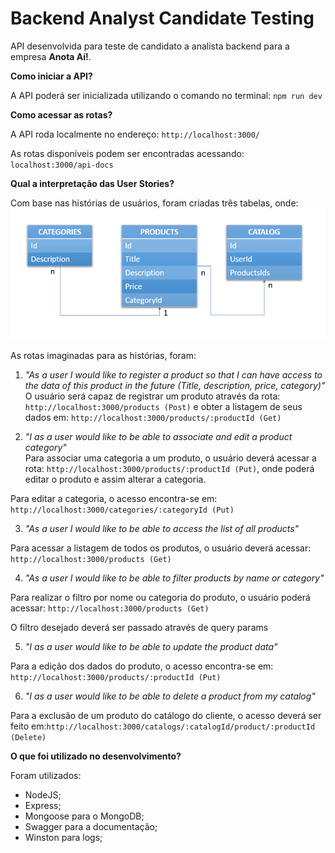 <h1>Backend Analyst Candidate Testing</h1>

  API desenvolvida para teste de candidato a analista backend para a empresa **Anota Aí!**.

<strong>Como iniciar a API?</strong>

  A API poderá ser inicializada utilizando o comando no terminal: `npm run dev`  

<strong>Como acessar as rotas?</strong>

  A API roda localmente no endereço: `http://localhost:3000/`  

  As rotas disponíveis podem ser encontradas acessando: `localhost:3000/api-docs`  


<strong>Qual a interpretação das User Stories?</strong>

  Com base nas histórias de usuários, foram criadas três tabelas, onde:
![Tabelas](src/app/assets/images/tables.png)

  As rotas imaginadas para as histórias, foram:

  1. _"As a user I would like to register a product so that I can have access to the data of this product in the future (Title, description, price, category)"_  
  O usuário será capaz de registrar um produto através da rota: `http://localhost:3000/products (Post)` e obter a listagem de seus dados em: `http://localhost:3000/products/:productId (Get)`  
    
  2. _"I as a user would like to be able to associate and edit a product category"_  
  Para associar uma categoria a um produto, o usuário deverá acessar a rota: `http://localhost:3000/products/:productId (Put)`, onde poderá editar o produto e assim alterar a categoria.  

  Para editar a categoria, o acesso encontra-se em: `http://localhost:3000/categories/:categoryId (Put)`  

  3. _"As a user I would like to be able to access the list of all products"_  

  Para acessar a listagem de todos os produtos, o usuário deverá acessar: `http://localhost:3000/products (Get)`  

  4. _"As a user I would like to be able to filter products by name or category"_  

  Para realizar o filtro por nome ou categoria do produto, o usuário poderá acessar: `http://localhost:3000/products (Get)`  

  O filtro desejado deverá ser passado através de query params

  5. _"I as a user would like to be able to update the product data"_  

  Para a edição dos dados do produto, o acesso encontra-se em: `http://localhost:3000/products/:productId (Put)`  

  6. _"I as a user would like to be able to delete a product from my catalog"_  
  
  Para a exclusão de um produto do catálogo do cliente, o acesso deverá ser feito em:`http://localhost:3000/catalogs/:catalogId/product/:productId (Delete)`  

<strong>O que foi utilizado no desenvolvimento?</strong>

Foram utilizados:
- NodeJS;
- Express;
- Mongoose para o MongoDB;
- Swagger para a documentação;
- Winston para logs;